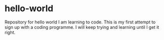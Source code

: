 # hello-world
Repository for hello world
I am learning to code. This is my first attempt to sign up with a coding programme. I will keep trying and learning until I get it right. 
